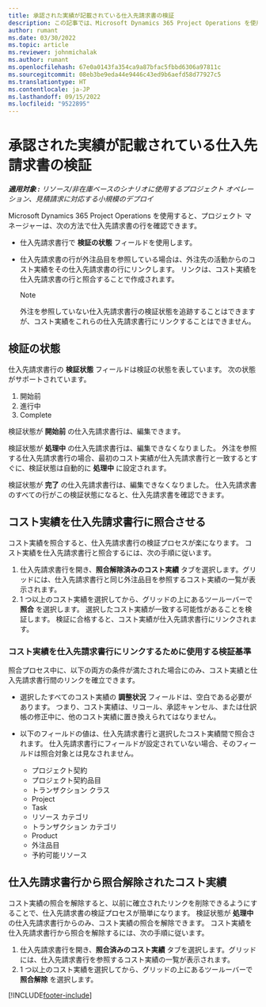 ```yaml
---
title: 承認された実績が記載されている仕入先請求書の検証
description: この記事では、Microsoft Dynamics 365 Project Operations を使用することで、下請け業者が作業を実行したことと、時間を記録したことが承認された実績が記載してある仕入先請求書と、プロジェクト チーム メンバーが使用した費用と資料を、プロジェクト マネージャーがどのように確認しているかについて説明しています。
author: rumant
ms.date: 03/30/2022
ms.topic: article
ms.reviewer: johnmichalak
ms.author: rumant
ms.openlocfilehash: 67e0a0143fa354ca9a87bfac5fbbd6306a97811c
ms.sourcegitcommit: 08eb3be9eda44e9446c43ed9b6aefd58d77927c5
ms.translationtype: HT
ms.contentlocale: ja-JP
ms.lasthandoff: 09/15/2022
ms.locfileid: "9522895"
---
```

# <a name="verification-of-vendor-invoices-with-approved-actuals"></a>承認された実績が記載されている仕入先請求書の検証

_**適用対象 :** リソース/非在庫ベースのシナリオに使用するプロジェクト オペレーション、見積請求に対応する小規模のデプロイ_

Microsoft Dynamics 365 Project Operations を使用すると、プロジェクト マネージャーは、次の方法で仕入先請求書の行を確認できます。

- 仕入先請求書行で **検証の状態** フィールドを使用します。
- 仕入先請求書の行が外注品目を参照している場合は、外注先の活動からのコスト実績をその仕入先請求書の行にリンクします。 リンクは、コスト実績を仕入先請求書の行と照合することで作成されます。

    > [!NOTE]
    > 外注を参照していない仕入先請求書行の検証状態を追跡することはできますが、コスト実績をこれらの仕入先請求書行にリンクすることはできません。

## <a name="verification-status"></a>検証の状態

仕入先請求書行の **検証状態** フィールドは検証の状態を表しています。 次の状態がサポートされています。

1. 開始前
2. 進行中
3. Complete

検証状態が **開始前** の仕入先請求書行は、編集できます。

検証状態が **処理中** の仕入先請求書行は、編集できなくなりました。 外注を参照する仕入先請求書行の場合、最初のコスト実績が仕入先請求書行と一致するとすぐに、検証状態は自動的に **処理中** に設定されます。

検証状態が **完了** の仕入先請求書行は、編集できなくなりました。 仕入先請求書のすべての行がこの検証状態になると、仕入先請求書を確認できます。

## <a name="match-cost-actuals-to-vendor-invoice-lines"></a>コスト実績を仕入先請求書行に照合させる

コスト実績を照合すると、仕入先請求書行の検証プロセスが楽になります。 コスト実績を仕入先請求書行と照合するには、次の手順に従います。

1. 仕入先請求書行を開き、**照合解除済みのコスト実績** タブを選択します。グリッドには、仕入先請求書行と同じ外注品目を参照するコスト実績の一覧が表示されます。
2. 1 つ以上のコスト実績を選択してから、グリッドの上にあるツールーバーで **照合** を選択します。 選択したコスト実績が一致する可能性があることを検証します。 検証に合格すると、コスト実績が仕入先請求書行にリンクされます。

### <a name="validation-criteria-that-are-used-to-link-cost-actuals-to-vendor-invoice-lines"></a>コスト実績を仕入先請求書行にリンクするために使用する検証基準

照合プロセス中に、以下の両方の条件が満たされた場合にのみ、コスト実績と仕入先請求書行間のリンクを確立できます。

- 選択したすべてのコスト実績の **調整状況** フィールドは、空白である必要があります。 つまり、コスト実績は、リコール、承認キャンセル、または仕訳帳の修正中に、他のコスト実績に置き換えられてはなりません。
- 以下のフィールドの値は、仕入先請求書行と選択したコスト実績間で照合されます。 仕入先請求書行にフィールドが設定されていない場合、そのフィールドは照合対象とは見なされません。

    - プロジェクト契約
    - プロジェクト契約品目
    - トランザクション クラス
    - Project
    - Task
    - リソース カテゴリ
    - トランザクション カテゴリ
    - Product
    - 外注品目
    - 予約可能リソース

## <a name="unmatch-cost-actuals-from-a-vendor-invoice-line"></a>仕入先請求書行から照合解除されたコスト実績

コスト実績の照合を解除すると、以前に確立されたリンクを削除できるようにすることで、仕入先請求書の検証プロセスが簡単になります。 検証状態が **処理中** の仕入先請求書行からのみ、コスト実績の照合を解除できます。 コスト実績を仕入先請求書行から照合を解除するには、次の手順に従います。

1. 仕入先請求書行を開き、**照合済みのコスト実績** タブを選択します。グリッドには、仕入先請求書行を参照するコスト実績の一覧が表示されます。
2. 1 つ以上のコスト実績を選択してから、グリッドの上にあるツールーバーで **照合解除** を選択します。

[!INCLUDE[footer-include](../../includes/footer-banner.md)]
